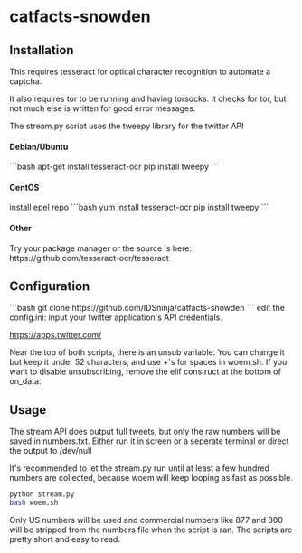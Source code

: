 # catfacts-snowden

<h2>Installation</h2>
This requires tesseract for optical character recognition to automate a captcha.

It also requires tor to be running and having torsocks. It checks for tor, but not much else is written for good error messages. 

The stream.py script uses the tweepy library for the twitter API
<h4>Debian/Ubuntu</h4>
```bash
apt-get install tesseract-ocr
pip install tweepy
```
<h4>CentOS</h4>
install epel repo
```bash
yum install tesseract-ocr
pip install tweepy
```
<h4>Other</h4>
Try your package manager or the source is here:
https://github.com/tesseract-ocr/tesseract

<h2>Configuration</h2>
```bash
git clone https://github.com/IDSninja/catfacts-snowden
```
edit the config.ini: input your twitter application's API credentials.

https://apps.twitter.com/

Near the top of both scripts, there is an unsub variable. You can change it but keep it under 52 characters, and use +'s for spaces in woem.sh. If you want to disable unsubscribing, remove the elif construct at the bottom of on_data.

<h2>Usage</h2>
The stream API does output full tweets, but only the raw numbers will be saved in numbers.txt. Either run it in screen or a seperate terminal or direct the output to /dev/null

It's recommended to let the stream.py run until at least a few hundred numbers are collected, because woem will keep looping as fast as possible.

```bash
python stream.py
bash woem.sh
```

Only US numbers will be used and commercial numbers like 877 and 800 will be stripped from the numbers file when the script is ran. The scripts are pretty short and easy to read.
